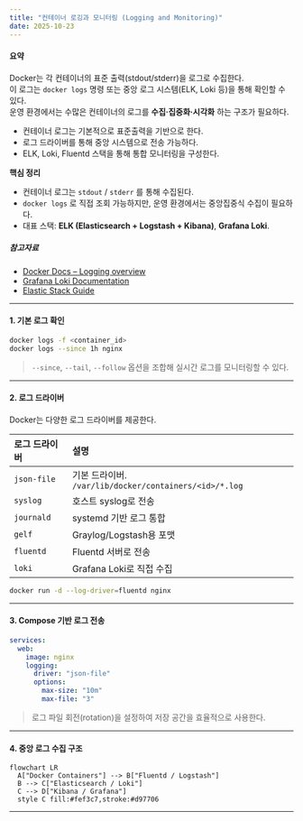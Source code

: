 ```yaml
---
title: "컨테이너 로깅과 모니터링 (Logging and Monitoring)"
date: 2025-10-23
---
```


#### 요약  
Docker는 각 컨테이너의 표준 출력(stdout/stderr)을 로그로 수집한다.  
이 로그는 `docker logs` 명령 또는 중앙 로그 시스템(ELK, Loki 등)을 통해 확인할 수 있다.  
운영 환경에서는 수많은 컨테이너의 로그를 **수집·집중화·시각화** 하는 구조가 필요하다.  

* 컨테이너 로그는 기본적으로 표준출력을 기반으로 한다.
* 로그 드라이버를 통해 중앙 시스템으로 전송 가능하다.
* ELK, Loki, Fluentd 스택을 통해 통합 모니터링을 구성한다.

**핵심 정리**
- 컨테이너 로그는 `stdout` / `stderr` 를 통해 수집된다.  
- `docker logs` 로 직접 조회 가능하지만, 운영 환경에서는 중앙집중식 수집이 필요하다.  
- 대표 스택: **ELK (Elasticsearch + Logstash + Kibana)**, **Grafana Loki**.  

##### 참고자료
- [Docker Docs – Logging overview](https://docs.docker.com/config/containers/logging/)
- [Grafana Loki Documentation](https://grafana.com/docs/loki/latest/)
- [Elastic Stack Guide](https://www.elastic.co/guide/en/elastic-stack/)

---

#### 1. 기본 로그 확인
```bash
docker logs -f <container_id>
docker logs --since 1h nginx
```

> `--since`, `--tail`, `--follow` 옵션을 조합해 실시간 로그를 모니터링할 수 있다.

---

#### 2. 로그 드라이버

Docker는 다양한 로그 드라이버를 제공한다.

| 로그 드라이버     | 설명                                               |
| :---------- | :----------------------------------------------- |
| `json-file` | 기본 드라이버. `/var/lib/docker/containers/<id>/*.log` |
| `syslog`    | 호스트 syslog로 전송                                   |
| `journald`  | systemd 기반 로그 통합                                 |
| `gelf`      | Graylog/Logstash용 포맷                             |
| `fluentd`   | Fluentd 서버로 전송                                   |
| `loki`      | Grafana Loki로 직접 수집                              |

```bash
docker run -d --log-driver=fluentd nginx
```

---

#### 3. Compose 기반 로그 전송

```yaml
services:
  web:
    image: nginx
    logging:
      driver: "json-file"
      options:
        max-size: "10m"
        max-file: "3"
```

> 로그 파일 회전(rotation)을 설정하여 저장 공간을 효율적으로 사용한다.

---

#### 4. 중앙 로그 수집 구조

```mermaid
flowchart LR
  A["Docker Containers"] --> B["Fluentd / Logstash"]
  B --> C["Elasticsearch / Loki"]
  C --> D["Kibana / Grafana"]
  style C fill:#fef3c7,stroke:#d97706
```

---
